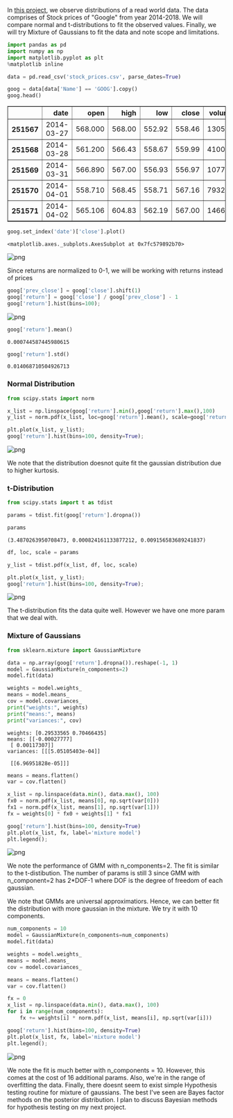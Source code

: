 
In [this project](https://github.com/mbastola/machine-learning-in-python/tree/master/Hypothesis-Testing-II-Gaussian-Mixtures), we observe distributions of a read world data. The data comprises of Stock prices of "Google" from year 2014-2018. We will compare normal and t-distributions to fit the observed values. Finally, we will try Mixture of Gaussians to fit the data and note scope and limitations. 


```python
import pandas as pd
import numpy as np
import matplotlib.pyplot as plt
%matplotlib inline
```


```python
data = pd.read_csv('stock_prices.csv', parse_dates=True)
```


```python
goog = data[data['Name'] == 'GOOG'].copy()
goog.head()
```




<div>
<style scoped>
    .dataframe tbody tr th:only-of-type {
        vertical-align: middle;
    }

    .dataframe tbody tr th {
        vertical-align: top;
    }

    .dataframe thead th {
        text-align: right;
    }
</style>
<table border="1" class="dataframe">
  <thead>
    <tr style="text-align: right;">
      <th></th>
      <th>date</th>
      <th>open</th>
      <th>high</th>
      <th>low</th>
      <th>close</th>
      <th>volume</th>
      <th>Name</th>
    </tr>
  </thead>
  <tbody>
    <tr>
      <th>251567</th>
      <td>2014-03-27</td>
      <td>568.000</td>
      <td>568.00</td>
      <td>552.92</td>
      <td>558.46</td>
      <td>13052</td>
      <td>GOOG</td>
    </tr>
    <tr>
      <th>251568</th>
      <td>2014-03-28</td>
      <td>561.200</td>
      <td>566.43</td>
      <td>558.67</td>
      <td>559.99</td>
      <td>41003</td>
      <td>GOOG</td>
    </tr>
    <tr>
      <th>251569</th>
      <td>2014-03-31</td>
      <td>566.890</td>
      <td>567.00</td>
      <td>556.93</td>
      <td>556.97</td>
      <td>10772</td>
      <td>GOOG</td>
    </tr>
    <tr>
      <th>251570</th>
      <td>2014-04-01</td>
      <td>558.710</td>
      <td>568.45</td>
      <td>558.71</td>
      <td>567.16</td>
      <td>7932</td>
      <td>GOOG</td>
    </tr>
    <tr>
      <th>251571</th>
      <td>2014-04-02</td>
      <td>565.106</td>
      <td>604.83</td>
      <td>562.19</td>
      <td>567.00</td>
      <td>146697</td>
      <td>GOOG</td>
    </tr>
  </tbody>
</table>
</div>




```python
goog.set_index('date')['close'].plot()
```




    <matplotlib.axes._subplots.AxesSubplot at 0x7fc579892b70>




![png](https://github.com/mbastola/machine-learning-in-python/blob/master/Hypothesis-Testing-II-Gaussian-Mixtures/output_4_1.png)


Since returns are normalized to 0-1, we will be working with returns instead of prices


```python
goog['prev_close'] = goog['close'].shift(1)
goog['return'] = goog['close'] / goog['prev_close'] - 1
goog['return'].hist(bins=100);
```


![png](https://github.com/mbastola/machine-learning-in-python/blob/master/Hypothesis-Testing-II-Gaussian-Mixtures/output_6_0.png)



```python
goog['return'].mean()
```




    0.000744587445980615




```python
goog['return'].std()
```




    0.014068710504926713



### Normal Distribution


```python
from scipy.stats import norm
```


```python
x_list = np.linspace(goog['return'].min(),goog['return'].max(),100)
y_list = norm.pdf(x_list, loc=goog['return'].mean(), scale=goog['return'].std())
```


```python
plt.plot(x_list, y_list);
goog['return'].hist(bins=100, density=True);
```


![png](https://github.com/mbastola/machine-learning-in-python/blob/master/Hypothesis-Testing-II-Gaussian-Mixtures/output_12_0.png)


We note that the distribution doesnot quite fit the gaussian distribution due to higher kurtosis.

### t-Distribution


```python
from scipy.stats import t as tdist
```


```python
params = tdist.fit(goog['return'].dropna())
```


```python
params
```




    (3.4870263950708473, 0.000824161133877212, 0.009156583689241837)




```python
df, loc, scale = params
```


```python
y_list = tdist.pdf(x_list, df, loc, scale)
```


```python
plt.plot(x_list, y_list);
goog['return'].hist(bins=100, density=True);
```


![png](https://github.com/mbastola/machine-learning-in-python/blob/master/Hypothesis-Testing-II-Gaussian-Mixtures/output_20_0.png)


The t-distribution fits the data quite well. However we have one more param that we deal with.

### Mixture of Gaussians


```python
from sklearn.mixture import GaussianMixture

data = np.array(goog['return'].dropna()).reshape(-1, 1)
model = GaussianMixture(n_components=2)
model.fit(data)

weights = model.weights_
means = model.means_
cov = model.covariances_
print("weights:", weights)
print("means:", means)
print("variances:", cov)
```

    weights: [0.29533565 0.70466435]
    means: [[-0.00027777]
     [ 0.00117307]]
    variances: [[[5.05105403e-04]]
    
     [[6.96951828e-05]]]



```python
means = means.flatten()
var = cov.flatten()
```


```python
x_list = np.linspace(data.min(), data.max(), 100)
fx0 = norm.pdf(x_list, means[0], np.sqrt(var[0]))
fx1 = norm.pdf(x_list, means[1], np.sqrt(var[1]))
fx = weights[0] * fx0 + weights[1] * fx1
```


```python
goog['return'].hist(bins=100, density=True)
plt.plot(x_list, fx, label='mixture model')
plt.legend();
```


![png](https://github.com/mbastola/machine-learning-in-python/blob/master/Hypothesis-Testing-II-Gaussian-Mixtures/output_26_0.png)


We note the performance of GMM with n_components=2. The fit is similar to the t-distibution. The number of params is still 3 since GMM with n_component=2 has 2*DOF-1 where DOF is the degree of freedom of each gaussian.

We note that GMMs are universal approximatiors. Hence, we can better fit the distribution with more gaussian in the mixture. We try it with 10 components.


```python
num_components = 10
model = GaussianMixture(n_components=num_components)
model.fit(data)

weights = model.weights_
means = model.means_
cov = model.covariances_

means = means.flatten()
var = cov.flatten()

fx = 0
x_list = np.linspace(data.min(), data.max(), 100)
for i in range(num_components):
    fx += weights[i] * norm.pdf(x_list, means[i], np.sqrt(var[i]))

```


```python
goog['return'].hist(bins=100, density=True)
plt.plot(x_list, fx, label='mixture model')
plt.legend();
```


![png](https://github.com/mbastola/machine-learning-in-python/blob/master/Hypothesis-Testing-II-Gaussian-Mixtures/output_29_0.png)


We note the fit is much better with n_components = 10. However, this comes at the cost of 16 additional params. Also, we're in the range of overfitting the data. Finally, there doesnt seem to exist simple Hypothesis testing routine for mixture of gaussians. The best I've seen are Bayes factor methods on the posterior distribution. I plan to discuss Bayesian methods for hypothesis testing on my next project.  
